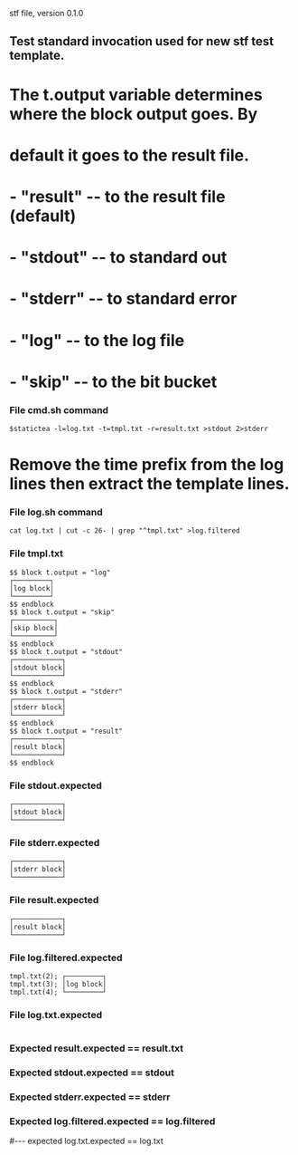 stf file, version 0.1.0

## Test standard invocation used for new stf test template.

# The t.output variable determines where the block output goes.  By
# default it goes to the result file.

# - "result" -- to the result file (default)
# - "stdout" -- to standard out
# - "stderr" -- to standard error
# - "log" -- to the log file
# - "skip" -- to the bit bucket


### File cmd.sh command

~~~
$statictea -l=log.txt -t=tmpl.txt -r=result.txt >stdout 2>stderr
~~~


# Remove the time prefix from the log lines then extract the template lines.
### File log.sh command

~~~
cat log.txt | cut -c 26- | grep "^tmpl.txt" >log.filtered
~~~



### File tmpl.txt

~~~
$$ block t.output = "log"
┌─────────┐
│log block│
└─────────┘
$$ endblock
$$ block t.output = "skip"
┌──────────┐
│skip block│
└──────────┘
$$ endblock
$$ block t.output = "stdout"
┌────────────┐
│stdout block│
└────────────┘
$$ endblock
$$ block t.output = "stderr"
┌────────────┐
│stderr block│
└────────────┘
$$ endblock
$$ block t.output = "result"
┌────────────┐
│result block│
└────────────┘
$$ endblock
~~~



### File stdout.expected

~~~
┌────────────┐
│stdout block│
└────────────┘
~~~

### File stderr.expected

~~~
┌────────────┐
│stderr block│
└────────────┘
~~~

### File result.expected

~~~
┌────────────┐
│result block│
└────────────┘
~~~

### File log.filtered.expected

~~~
tmpl.txt(2); ┌─────────┐
tmpl.txt(3); │log block│
tmpl.txt(4); └─────────┘
~~~

### File log.txt.expected

~~~
~~~

### Expected result.expected == result.txt
### Expected stdout.expected == stdout
### Expected stderr.expected == stderr
### Expected log.filtered.expected == log.filtered
#--- expected log.txt.expected == log.txt
